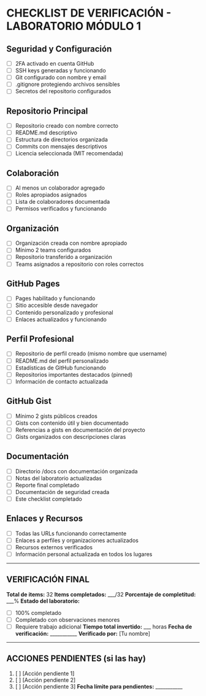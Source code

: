 # CHECKLIST DE VERIFICACIÓN - LABORATORIO MÓDULO 1
## Seguridad y Configuración
- [ ] 2FA activado en cuenta GitHub
- [ ] SSH keys generadas y funcionando
- [ ] Git configurado con nombre y email
- [ ] .gitignore protegiendo archivos sensibles
- [ ] Secretos del repositorio configurados
## Repositorio Principal
- [ ] Repositorio creado con nombre correcto
- [ ] README.md descriptivo
- [ ] Estructura de directorios organizada
- [ ] Commits con mensajes descriptivos
- [ ] Licencia seleccionada (MIT recomendada)
## Colaboración
- [ ] Al menos un colaborador agregado
- [ ] Roles apropiados asignados
- [ ] Lista de colaboradores documentada
- [ ] Permisos verificados y funcionando
## Organización
- [ ] Organización creada con nombre apropiado
- [ ] Mínimo 2 teams configurados
- [ ] Repositorio transferido a organización
- [ ] Teams asignados a repositorio con roles correctos
## GitHub Pages
- [ ] Pages habilitado y funcionando
- [ ] Sitio accesible desde navegador
- [ ] Contenido personalizado y profesional
- [ ] Enlaces actualizados y funcionando
## Perfil Profesional
- [ ] Repositorio de perfil creado (mismo nombre que username)
- [ ] README.md del perfil personalizado
- [ ] Estadísticas de GitHub funcionando
- [ ] Repositorios importantes destacados (pinned)
- [ ] Información de contacto actualizada
## GitHub Gist
- [ ] Mínimo 2 gists públicos creados
- [ ] Gists con contenido útil y bien documentado
- [ ] Referencias a gists en documentación del proyecto
- [ ] Gists organizados con descripciones claras
## Documentación
- [ ] Directorio /docs con documentación organizada
- [ ] Notas del laboratorio actualizadas
- [ ] Reporte final completado
- [ ] Documentación de seguridad creada
- [ ] Este checklist completado
## Enlaces y Recursos
- [ ] Todas las URLs funcionando correctamente
- [ ] Enlaces a perfiles y organizaciones actualizados
- [ ] Recursos externos verificados
- [ ] Información personal actualizada en todos los lugares
---
## VERIFICACIÓN FINAL
**Total de items:** 32
**Items completados:** ___/32
**Porcentaje de completitud:** ___%
**Estado del laboratorio:**
- [ ] 100% completado
- [ ] Completado con observaciones menores
- [ ] Requiere trabajo adicional
**Tiempo total invertido:** ___ horas
**Fecha de verificación:** ___________
**Verificado por:** [Tu nombre]
---
## ACCIONES PENDIENTES (si las hay)
1. [ ] [Acción pendiente 1]
2. [ ] [Acción pendiente 2]
3. [ ] [Acción pendiente 3]
**Fecha límite para pendientes:** ___________
